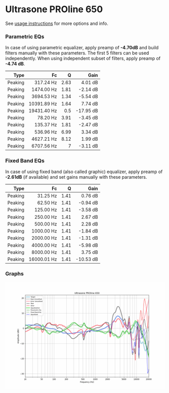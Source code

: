# Ultrasone PROline 650
See [usage instructions](https://github.com/jaakkopasanen/AutoEq#usage) for more options and info.

### Parametric EQs
In case of using parametric equalizer, apply preamp of **-4.70dB** and build filters manually
with these parameters. The first 5 filters can be used independently.
When using independent subset of filters, apply preamp of **-4.74 dB**.

| Type    | Fc          |    Q | Gain      |
|--------:|------------:|-----:|----------:|
| Peaking | 317.24 Hz   | 2.63 | 4.01 dB   |
| Peaking | 1474.00 Hz  | 1.81 | -2.14 dB  |
| Peaking | 3694.53 Hz  | 1.34 | -5.54 dB  |
| Peaking | 10391.89 Hz | 1.64 | 7.74 dB   |
| Peaking | 19431.40 Hz | 0.5  | -17.95 dB |
| Peaking | 78.20 Hz    | 3.91 | -3.45 dB  |
| Peaking | 135.37 Hz   | 1.81 | -2.47 dB  |
| Peaking | 536.96 Hz   | 6.99 | 3.34 dB   |
| Peaking | 4627.21 Hz  | 8.12 | 1.99 dB   |
| Peaking | 6707.56 Hz  | 7    | -3.11 dB  |

### Fixed Band EQs
In case of using fixed band (also called graphic) equalizer, apply preamp of **-2.61dB**
(if available) and set gains manually with these parameters.

| Type    | Fc          |    Q | Gain      |
|--------:|------------:|-----:|----------:|
| Peaking | 31.25 Hz    | 1.41 | 0.76 dB   |
| Peaking | 62.50 Hz    | 1.41 | -0.94 dB  |
| Peaking | 125.00 Hz   | 1.41 | -3.58 dB  |
| Peaking | 250.00 Hz   | 1.41 | 2.67 dB   |
| Peaking | 500.00 Hz   | 1.41 | 2.28 dB   |
| Peaking | 1000.00 Hz  | 1.41 | -1.84 dB  |
| Peaking | 2000.00 Hz  | 1.41 | -1.31 dB  |
| Peaking | 4000.00 Hz  | 1.41 | -5.98 dB  |
| Peaking | 8000.00 Hz  | 1.41 | 3.75 dB   |
| Peaking | 16000.01 Hz | 1.41 | -10.53 dB |

### Graphs
![](./Ultrasone%20PROline%20650.png)